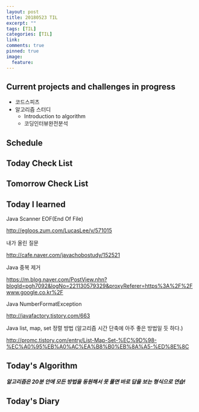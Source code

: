 ```yaml
---
layout: post
title: 20180523 TIL
excerpt: ""
tags: [TIL]
categories: [TIL]
link:
comments: true
pinned: true
image:
  feature:
---
```


## Current projects and challenges in progress

- 코드스피츠
- 알고리즘 스터디
  - Introduction to algorithm
  - 코딩인터뷰완전분석

## Schedule



## Today Check List



## Tomorrow Check List



## Today I learned



Java Scanner EOF(End Of File)

http://egloos.zum.com/LucasLee/v/571015

내가 올린 질문

http://cafe.naver.com/javachobostudy/152521





Java 중복 제거 

https://m.blog.naver.com/PostView.nhn?blogId=pgh7092&logNo=221130579329&proxyReferer=https%3A%2F%2Fwww.google.co.kr%2F



Java NumberFormatException

http://javafactory.tistory.com/663



Java list, map, set 정렬 방법 (알고리즘 시간 단축에 아주 좋은 방법일 듯 하다.)

http://promc.tistory.com/entry/List-Map-Set-%EC%9D%98-%EC%A0%95%EB%A0%AC%EA%B8%B0%EB%8A%A5-%ED%8E%8C

## Today's Algorithm

##### 알고리즘은 20분 안에 모든 방법을 동원해서 못 풀면 바로 답을 보는 형식으로 연습!



## Today's Diary